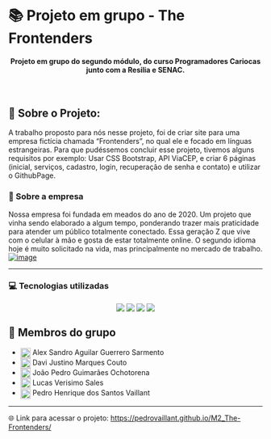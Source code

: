 # 📚 Projeto em grupo - The Frontenders
<div align="center" style="display: inline_block">

#### Projeto em grupo do segundo módulo, do curso Programadores Cariocas junto com a Resilia e SENAC.

</div>
<br>

## 📰 Sobre o Projeto:
A trabalho proposto para nós nesse projeto, foi de criar site para uma empresa fictícia chamada “Frontenders”, no qual ele e focado em línguas estrangeiras. Para que pudéssemos concluir esse projeto, tivemos alguns requisitos por exemplo: Usar CSS Bootstrap, API ViaCEP, e criar 6 páginas (inicial, serviços, cadastro, login, recuperação de senha e contato) e utilizar o GithubPage.

### 📖 Sobre a empresa
Nossa empresa foi fundada em meados do ano de 2020. Um projeto que vinha sendo elaborado a algum tempo, ponderando trazer mais praticidade para atender um público totalmente conectado. Essa geração Z que vive com o celular à mão e gosta de estar totalmente online. O segundo idioma hoje é muito solicitado na vida, mas principalmente no mercado de trabalho.
<br>
<a href="https://pedrovaillant.github.io/M2_Front-Enders/">![image](https://user-images.githubusercontent.com/113939119/206884042-815ef42d-aebc-486b-b6e5-c8af4fd7514b.jpeg)<a>

---

### 💻 Tecnologias utilizadas
<div align="center" style="display: inline_block">
<img align="center" src="https://img.shields.io/static/v1?style=for-the-badge&message=HTML5&color=E34F26&logo=HTML5&logoColor=FFFFFF&label=">
<img align="center" src="https://img.shields.io/static/v1?style=for-the-badge&message=CSS3&color=1572B6&logo=CSS3&logoColor=FFFFFF&label=">
<img align="center" src="https://img.shields.io/badge/JavaScript-F7DF1E?style=for-the-badge&logo=javascript&logoColor=black">
<img align="center" src="https://img.shields.io/static/v1?style=for-the-badge&message=Bootstrap&color=7952B3&logo=Bootstrap&logoColor=FFFFFF&label=">
</div>


## 👥 Membros do grupo
* <a href="https://github.com/AlexProgramadorS"><img align="center" height="20" width="20" src="https://cdn.jsdelivr.net/gh/devicons/devicon/icons/github/github-original.svg"><a> Alex Sandro Aguilar Guerrero Sarmento
* <a href="https://github.com/DaviJust"><img align="center" height="20" width="20" src="https://cdn.jsdelivr.net/gh/devicons/devicon/icons/github/github-original.svg"><a> Davi Justino Marques Couto 
* <a href="https://github.com/JoaoOcho"><img align="center" height="20" width="20" src="https://cdn.jsdelivr.net/gh/devicons/devicon/icons/github/github-original.svg"><a> João Pedro Guimarães Ochotorena
* <a href="https://github.com/JoaoOcho"><img align="center" height="20" width="20" src="https://cdn.jsdelivr.net/gh/devicons/devicon/icons/github/github-original.svg"><a> Lucas Verisimo Sales
* <a href="https://github.com/PedroVaillant"><img align="center" height="20" width="20" src="https://cdn.jsdelivr.net/gh/devicons/devicon/icons/github/github-original.svg"><a> Pedro Henrique dos Santos Vaillant

---         
🌐 Link para acessar o projeto: https://pedrovaillant.github.io/M2_The-Frontenders/